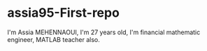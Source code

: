 # assia95-First-repo
I'm Assia MEHENNAOUI, I'm 27 years old, I'm financial mathematic engineer, MATLAB teacher also. 
